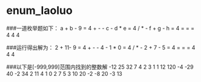 # enum_laoluo

###一道枚举题如下：
        a + b - 9 = 4
        +   -   -
        c - d * e = 4
        /   *   -
        f + g - h = 4
        =   =   =
        4   4   4

###运行得出解为：
        2 + 11- 9 = 4
        +   -   -
        4 - 1 * 0 = 4
        /   *   -
        2 + 7 - 5 = 4
        =   =   =
        4   4   4

###以下是[-999,999]范围内找到的整数解
        -12 25 32 7 4 2 3 1
        1 12 120 -4 -29 40 -2 34
        2 11 4 1 0 2 7 5
        3 10 20 -2 -8 20 -3 13
